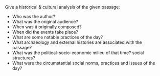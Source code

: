 Give a historical & cultural analysis of the given passage:
* Who was the author?
* What was the original audience?
* When was it originally composed?
* When did the events take place?
* What are some notable practices of the day?
* What archaeology and external histories are associated with the passage?
* What was the political-socio-economic milieu of that time?  social structures?
* What were the circumstantial social norms, practices and issues of the day?
